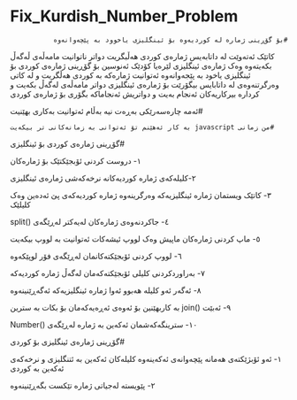 # Fix_Kurdish_Number_Problem
               بۆ گۆڕینی ژمارە لە کوردیەوە بۆ ئینگلیزی یاخوود بە پێچەوانەوە#
         
  کاتێک ئەتەوێت لە داتابەیس ژمارەی کوردی هەڵبگریت دواتر ناتوانیت مامەڵەی ڵەگەڵ بکەیتەوە
   وەک ژمارەی ئینگلیزی لێرەیا کۆدێک ئەنوسین بۆ گۆڕینی ژمارەی کوردی بۆ ئینگلیزی 
   یاخود بە پێجەوانەوە ئەتوانیت ژمارەکە بە کوردی هەڵگریت و لە کاتی وەرگرتنەوەی لە داتابایس
   بیگۆرێت بۆ ژمارەی ئینگلیزی دواتر مامەڵەی لەگەڵ بکەیت و کردارە بیرکاریەکان ئەنجام بەیت و 
   دواتریش ئەنجاماکە بگۆری بۆ ژمارەی کوردی

   ئەمە چارەسەرێکی بەڕەت نیە بەڵام ئەتوانیت بەکاری بهێنیت#  

    بە کار ئەهێنم تۆ ئەتوانی بە زمانەکانی تر بیکەیت javascript من زمانی# 



گۆڕینی ژمارەی کوردی بۆ ئینگلیزی#

١- دروست کردنی ئۆبجێکتێک بۆ ژمارەکان

٢-کلیلەکەی ژمارە کوردیەکانە نرخەکەشی ژمارەی ئینگلیزی 

٣- کاتێک ویستمان ژمارە ئینگلیزیەکە وەرگرینەوە  ژمارە کوردیەکەی پێ ئەدەین وەک کلیلێک 

split() ٤- جاکردنەوەی ژمارەکان لەیەکتر لەڕێگەی 

 ٥- ماپ کردنی ژمارەکان  ماپیش وەک لووپ ئیشەکات ئەتوانیت بە لووپ بیکەیت

 ٦- لووپ کردنی ئۆبجێکتەکانمان لەڕێگەی فۆر لوپێکەوە 

 ٧- بەراوردکردنی کلیلی ئۆبجێکتەکەمان لەگەڵ ژمارە کوردیەکە 

٨- ئەگەر ئەو کلیلە هەبوو ئەوا ژمارە ئینگلیزیەکە ئەگەڕێنینەوە 

 بە کاربهێنین بۆ ئەوەی ئەڕەیەکەمان بۆ بکات بە سترین join()  ٩- ئەبێت 

 Number() ١٠- سترینگەکەشمان ئەکەین بە ژمارە لەڕێگەی 



گۆڕینی ژمارەی ئینگلیزی بۆ کوردی#

١- ئەو ئۆبژێکتەی هەمانە پێچەوانەی ئەکەینەوە کلیلەکان ئەکەین بە ئتنگلیزی و نرخەکەی ئەکەین بە کوردی

٢- پێویستە لەجیاتی ژمارە تێکست بگەڕێنینەوە





